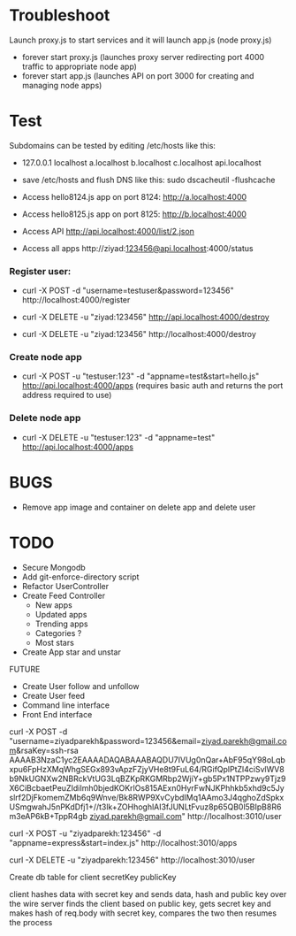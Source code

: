 # Troubleshoot

Launch proxy.js to start services and it will launch app.js (node proxy.js)
- forever start proxy.js (launches proxy server redirecting port 4000 traffic to appropriate node app)
- forever start app.js (launches API on port 3000 for creating and managing node apps)

# Test

Subdomains can be tested by editing /etc/hosts like this:

- 127.0.0.1    localhost  a.localhost  b.localhost  c.localhost api.localhost
- save /etc/hosts and flush DNS like this: sudo dscacheutil -flushcache

- Access hello8124.js app on port 8124: http://a.localhost:4000
- Access hello8125.js app on port 8125: http://b.localhost:4000
- Access API http://api.localhost:4000/list/2.json
- Access all apps http://ziyad:123456@api.localhost:4000/status


### Register user:
- curl -X POST -d "username=testuser&password=123456" http://localhost:4000/register

- curl -X DELETE -u "ziyad:123456" http://api.localhost:4000/destroy
- curl -X DELETE -u "ziyad:123456" http://localhost:4000/destroy

### Create node app
- curl -X POST -u "testuser:123" -d "appname=test&start=hello.js" http://api.localhost:4000/apps
(requires basic auth and returns the port address required to use)

### Delete node app
- curl -X DELETE -u "testuser:123" -d "appname=test" http://api.localhost:4000/apps

# BUGS
- Remove app image and container on delete app and delete user

# TODO
- Secure Mongodb
- Add git-enforce-directory script
- Refactor UserController
- Create Feed Controller
	- New apps
	- Updated apps
	- Trending apps
	- Categories ?
	- Most stars
- Create App star and unstar

FUTURE
- Create User follow and unfollow
- Create User feed
- Command line interface
- Front End interface


curl -X POST -d "username=ziyadparekh&password=123456&email=ziyad.parekh@gmail.com&rsaKey=ssh-rsa AAAAB3NzaC1yc2EAAAADAQABAAABAQDU7IVUg0nQar+AbF95qY98oLqbxpu6FpHzXMqWhgSEGx893vApzFZjyVHe8t9FuL64/RGifQplPtZl4ciSvlWV8b9NkUGNXw2NBRckVtUG3LqBZKpRKGMRbp2WjiY+gb5Px1NTPPzwy9Tjz9X6CiBcbaetPeuZIdiImh0bjedKOKrlOs815AExn0HyrFwNJKPhhkb5xhd9c5Jyslrf2DjFkomemZMb6q9Wnve/Bk8RWP9XvCybdIMq1AAmo3J4qghoZdSpkxUSmgwahJ5nPKdDfj1+//t3lk+ZOHhoghlAI3fJUNLtFvuz8p65QB0l5BIpB8R6m3eAP6kB+TppR4gb ziyad.parekh@gmail.com" http://localhost:3010/user


curl -X POST -u "ziyadparekh:123456" -d "appname=express&start=index.js" http://localhost:3010/apps

curl -X DELETE -u "ziyadparekh:123456" http://localhost:3010/user



Create db table for client
  secretKey
  publicKey

client hashes data with secret key and sends data, hash and public key over the wire
server finds the client based on public key, gets secret key and makes hash of req.body with secret key, compares the two
then resumes the process
